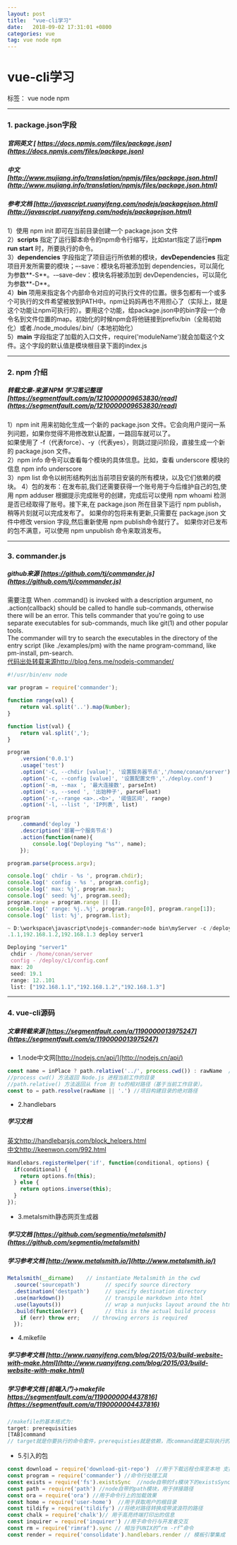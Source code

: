 ```yaml
---
layout: post
title:  "vue-cli学习"
date:   2018-09-02 17:31:01 +0800
categories: vue
tag: vue node npm
---
```


# vue-cli学习

标签： vue node npm 

---
### 1. package.json字段  
##### 官网英文  [ https://docs.npmjs.com/files/package.json](https://docs.npmjs.com/files/package.json)  
##### 中文  [http://www.mujiang.info/translation/npmjs/files/package.json.html](http://www.mujiang.info/translation/npmjs/files/package.json.html)  
##### 参考文档  [http://javascript.ruanyifeng.com/nodejs/packagejson.html](http://javascript.ruanyifeng.com/nodejs/packagejson.html)  

1）使用 npm init 即可在当前目录创建一个 package.json 文件  
2）**scripts** 指定了运行脚本命令的npm命令行缩写，比如start指定了运行**npm run start** 时，所要执行的命令。  
3）**dependencies**   字段指定了项目运行所依赖的模块，**devDependencies**   指定项目开发所需要的模块；–-save：模块名将被添加到 dependencies，可以简化为参数**-S**。-–save-dev：模块名将被添加到 devDependencies，可以简化为参数**-D**。  
4）**bin** 项用来指定各个内部命令对应的可执行文件的位置。很多包都有一个或多个可执行的文件希望被放到PATH中。npm让妈妈再也不用担心了（实际上，就是这个功能让npm可执行的）。要用这个功能，给package.json中的bin字段一个命令名到文件位置的map。初始化的时候npm会将他链接到prefix/bin（全局初始化）或者./node_modules/.bin/（本地初始化）  
5）**main** 字段指定了加载的入口文件，require('moduleName')就会加载这个文件。这个字段的默认值是模块根目录下面的index.js  

---
### 2. npm 介绍  
##### 转载文章-来源 NPM 学习笔记整理   [https://segmentfault.com/p/1210000009653830/read](https://segmentfault.com/p/1210000009653830/read)  
1）npm init 用来初始化生成一个新的 package.json 文件。它会向用户提问一系列问题，如果你觉得不用修改默认配置，一路回车就可以了。  
如果使用了 -f（代表force）、-y（代表yes），则跳过提问阶段，直接生成一个新的 package.json 文件。  
2）npm info 命令可以查看每个模块的具体信息。比如，查看 underscore 模块的信息 npm info underscore  
3）npm list 命令以树形结构列出当前项目安装的所有模块，以及它们依赖的模块。 
4）包的发布：在发布前,我们还需要获得一个账号用于今后维护自己的包,使用 npm adduser 根据提示完成账号的创建，完成后可以使用 npm whoami 检测是否已经取得了账号。接下来,在 package.json 所在目录下运行 npm publish，稍等片刻就可以完成发布了。
如果你的包将来有更新,只需要在 package.json 文件中修改 version 字段,然后重新使用 npm publish命令就行了。
如果你对已发布的包不满意，可以使用 npm unpublish 命令来取消发布。  

---
### 3. commander.js  
##### github来源   [https://github.com/tj/commander.js](https://github.com/tj/commander.js)  
需要注意 When .command() is invoked with a description argument, no .action(callback) should be called to handle sub-commands, otherwise there will be an error. This tells commander that you're going to use separate executables for sub-commands, much like git(1) and other popular tools.  
The commander will try to search the executables in the directory of the entry script (like ./examples/pm) with the name program-command, like pm-install, pm-search.  
[代码出处转载来源http://blog.fens.me/nodejs-commander/](http://blog.fens.me/nodejs-commander/)  

```javascript
#!/usr/bin/env node

var program = require('commander');

function range(val) {
    return val.split('..').map(Number);
}

function list(val) {
    return val.split(',');
}

program
    .version('0.0.1')
    .usage('test')
    .option('-C, --chdir [value]', '设置服务器节点','/home/conan/server')
    .option('-c, --config [value]', '设置配置文件','./deploy.conf')
    .option('-m, --max ', '最大连接数', parseInt)
    .option('-s, --seed ', '出始种子', parseFloat)
    .option('-r,--range <a>..<b>', '阈值区间', range)
    .option('-l, --list ', 'IP列表', list)

program
    .command('deploy ')
    .description('部署一个服务节点')
    .action(function(name){
        console.log('Deploying "%s"', name);
    });

program.parse(process.argv);

console.log(' chdir - %s ', program.chdir);
console.log(' config - %s ', program.config);
console.log(' max: %j', program.max);
console.log(' seed: %j', program.seed);
program.range = program.range || [];
console.log(' range: %j..%j', program.range[0], program.range[1]);
console.log(' list: %j', program.list);
```
```javascript
~ D:\workspace\javascript\nodejs-commander>node bin\myServer -c /deploy/c1/config.conf -m 20 -s 19.1 -r 12..101 -l 192.168
.1.1,192.168.1.2,192.168.1.3 deploy server1

Deploying "server1"
 chdir - /home/conan/server
 config - /deploy/c1/config.conf
 max: 20
 seed: 19.1
 range: 12..101
 list: ["192.168.1.1","192.168.1.2","192.168.1.3"]
```
---
### 4. vue-cli源码  
##### 文章转载来源  [https://segmentfault.com/a/1190000013975247](https://segmentfault.com/a/1190000013975247)  

+ 1.node中文网[http://nodejs.cn/api/](http://nodejs.cn/api/)  
```javascript
const name = inPlace ? path.relative('../', process.cwd()) : rawName  //如果在当前目录下构建项目,当前目录名为项目构建目录名，否则是当前目录下的子目录【rawName】为项目构建目录名
//process cwd() 方法返回 Node.js 进程当前工作的目录
//path.relative() 方法返回从 from 到 to的相对路径（基于当前工作目录）。
const to = path.resolve(rawName || '.') //项目构建目录的绝对路径
```
+ 2.handlebars   
##### 学习文档  
[ 英文http://handlebarsjs.com/block_helpers.html](http://handlebarsjs.com/block_helpers.html)  
[中文http://keenwon.com/992.html](http://keenwon.com/992.html)  

```javascript
Handlebars.registerHelper('if', function(conditional, options) {
  if(conditional) {
    return options.fn(this);
  } else {
    return options.inverse(this);
  }
});
```
+ 3.metalsmith静态网页生成器  
##### 学习文档 [https://github.com/segmentio/metalsmith](https://github.com/segmentio/metalsmith)  
##### 学习参考文档 [http://www.metalsmith.io/](http://www.metalsmith.io/)  

```javascript
Metalsmith(__dirname)    // instantiate Metalsmith in the cwd
  .source('sourcepath')        // specify source directory
  .destination('destpath')     // specify destination directory
  .use(markdown())             // transpile markdown into html
  .use(layouts())              // wrap a nunjucks layout around the html
  .build(function(err) {       // this is the actual build process
    if (err) throw err;    // throwing errors is required
  });
```


+ 4.mikefile  
##### 学习参考文档   [http://www.ruanyifeng.com/blog/2015/03/build-website-with-make.html](http://www.ruanyifeng.com/blog/2015/03/build-website-with-make.html)  
##### 学习参考文档  [前端入门->makefile https://segmentfault.com/a/1190000004437816](https://segmentfault.com/a/1190000004437816)  
```javascript
//makefile的基本格式为:
target: prerequisities
[TAB]command
// target就是你要执行的命令套件，prerequisties就是依赖，而command就是实际执行的命令。
```


+ 5.引入的包  
```javascript
const download = require('download-git-repo')  //用于下载远程仓库至本地 支持GitHub、GitLab、Bitbucket
const program = require('commander') //命令行处理工具
const exists = require('fs').existsSync  //node自带的fs模块下的existsSync方法，用于检测路径是否存在。（会阻塞）
const path = require('path') //node自带的path模块，用于拼接路径
const ora = require('ora') //用于命令行上的加载效果
const home = require('user-home')  //用于获取用户的根目录
const tildify = require('tildify') //将绝对路径转换成带波浪符的路径
const chalk = require('chalk')// 用于高亮终端打印出的信息
const inquirer = require('inquirer') //用于命令行与开发者交互
const rm = require('rimraf').sync // 相当于UNIX的“rm -rf”命令
const render = require('consolidate').handlebars.render // 模板引擎集成
```
